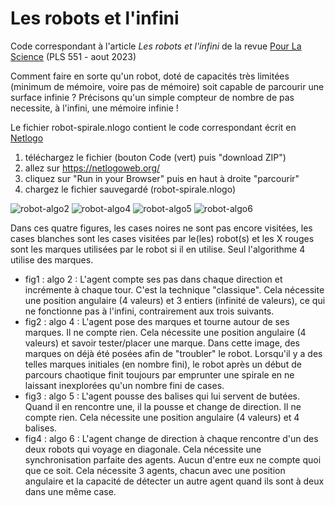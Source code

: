 # Les robots et l'infini 

Code correspondant à l'article *Les robots et l'infini* de la revue [Pour La Science](https://www.pourlascience.fr/) (PLS 551 - aout 2023) 

Comment faire en sorte qu'un robot, doté de capacités très limitées (minimum de mémoire, voire pas de mémoire) soit capable de parcourir une surface infinie ?
Précisons qu'un simple compteur de nombre de pas necessite, à l'infini, une mémoire infinie !

Le fichier robot-spirale.nlogo contient le code correspondant écrit en [Netlogo](https://ccl.northwestern.edu/netlogo/)
1. téléchargez le fichier (bouton Code (vert) puis "download ZIP")
2. allez sur https://netlogoweb.org/
3. cliquez sur "Run in your Browser" puis en haut à droite "parcourir"
4. chargez le fichier sauvegardé (robot-spirale.nlogo) 

![robot-algo2](https://user-images.githubusercontent.com/20242612/236641530-d0d7ca14-56e3-4c5f-9920-1534e9f91509.gif)
![robot-algo4](https://github.com/cristal-smac/robot-spirale/assets/20242612/b3d72151-f025-4594-a2be-c9ed5665f93c)
![robot-algo5](https://user-images.githubusercontent.com/20242612/236641509-dec4bbdb-ac0d-43be-85cb-12806c698462.gif)
![robot-algo6](https://github.com/cristal-smac/robot-spirale/assets/20242612/0d489867-9456-48c3-88cf-379241956c2a)

Dans ces quatre figures, les cases noires ne sont pas encore visitées, les cases blanches sont les cases visitées par le(les) robot(s) et les X rouges sont les marques utilisées par le robot si il en utilise. Seul l'algorithme 4 utilise des marques.

- fig1 : algo 2  : L'agent compte ses pas dans chaque direction et incrémente à chaque tour. C'est la technique "classique". Cela nécessite une position angulaire (4 valeurs) et 3 entiers (infinité de valeurs), ce qui ne fonctionne pas à l'infini, contrairement aux trois suivants.
- fig2 : algo 4  : L'agent pose des marques et tourne autour de ses marques. Il ne compte rien. Cela nécessite une position angulaire (4 valeurs) et savoir tester/placer une marque. Dans cette image, des marques on déjà été posées afin de "troubler" le robot. Lorsqu'il y a des telles marques initiales (en nombre fini), le robot après un début de parcours chaotique finit toujours par emprunter une spirale en ne laissant inexplorées qu'un nombre fini de cases.
- fig3 : algo 5  : L'agent pousse des balises qui lui servent de butées. Quand il en rencontre une, il la pousse et change de direction. Il ne compte rien. Cela nécessite une position angulaire (4 valeurs) et 4 balises.
- fig4 : algo 6  : L'agent change de direction à chaque rencontre d'un des deux robots qui voyage en diagonale. Cela nécessite une synchronisation parfaite des agents. Aucun d'entre eux ne compte quoi que ce soit. Cela nécessite 3 agents, chacun avec une position angulaire et la capacité de détecter un autre agent quand ils sont à deux dans une même case.
